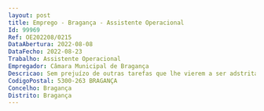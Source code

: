 ```yaml
--- 
layout: post
title: Emprego - Bragança - Assistente Operacional
Id: 99969
Ref: OE202208/0215
DataAbertura: 2022-08-08
DataFecho: 2022-08-23
Trabalho: Assistente Operacional
Empregador: Câmara Municipal de Bragança
Descricao: Sem prejuízo de outras tarefas que lhe vierem a ser adstritas, compete a)	Apoiar as educadoras ou professoras sempre que solicitado  b)	 Vigiar as crianças e alunos no recreio  c)	 Proceder à limpeza das instalações  d)	 Proceder à preparação e execução das tarefas de rotina diária das crianças e alunos, apoiando as nos cuidados de higiene e nas refeições  e)	 Dinamizar as atividades  f)	 Assegurar a integridade física das crianças e alunos e salvaguardar o cumprimento das normas de segurança em vigor  g)	 Auxiliar na hora dos lanches e do almoço  h)	 Confecionar e servir refeições nos estabelecimentos de ensino em que se mostre adequado i)	 Assegurar todas as tarefas inerentes ao funcionamento de cantinas e refeitórios  j)	 Assegurar a vigilância no transporte de crianças quando necessário  k)	 Atender e encaminhar utentes  l)	 Controlar entradas e saídas do estabelecimento de educação e ou ensino m)	Comunicar avarias e anomalias verificadas nos diversos equipamentos e realizar pequenas tarefas de manutenção, reparação e conservação de equipamentos e instalações.
CodigoPostal: 5300-263 BRAGANÇA
Concelho: Bragança
Distrito: Bragança
--- 
```

